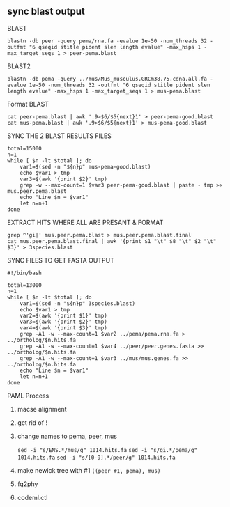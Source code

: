 sync blast output
-

BLAST

	blastn -db peer -query pema/rna.fa -evalue 1e-50 -num_threads 32 -outfmt "6 qseqid stitle pident slen length evalue" -max_hsps 1 -max_target_seqs 1 > peer-pema.blast
	
BLAST2

	blastn -db pema -query ../mus/Mus_musculus.GRCm38.75.cdna.all.fa -evalue 1e-50 -num_threads 32 -outfmt "6 qseqid stitle pident slen length evalue" -max_hsps 1 -max_target_seqs 1 > mus-pema.blast

Format BLAST

	cat peer-pema.blast | awk '.9>$6/$5{next}1' > peer-pema-good.blast
	cat mus-pema.blast | awk '.9>$6/$5{next}1' > mus-pema-good.blast
	

SYNC THE 2 BLAST RESULTS FILES

	total=15000
	n=1
	while [ $n -lt $total ]; do
		var1=$(sed -n "${n}p" mus-pema-good.blast)
		echo $var1 > tmp
		var3=$(awk '{print $2}' tmp)
		grep -w --max-count=1 $var3 peer-pema-good.blast | paste - tmp >> mus.peer.pema.blast
		echo "Line $n = $var1"
		let n=n+1
	done





EXTRACT HITS WHERE ALL ARE PRESANT & FORMAT

	grep ^'gi|' mus.peer.pema.blast > mus.peer.pema.blast.final
	cat mus.peer.pema.blast.final | awk '{print $1 "\t" $8 "\t" $2 "\t" $3}' > 3species.blast





SYNC FILES TO GET FASTA OUTPUT	

	#!/bin/bash

	total=13000
	n=1
	while [ $n -lt $total ]; do
		var1=$(sed -n "${n}p" 3species.blast)
		echo $var1 > tmp
		var2=$(awk '{print $1}' tmp)
		var3=$(awk '{print $2}' tmp)
		var4=$(awk '{print $3}' tmp)
		grep -A1 -w --max-count=1 $var2 ../pema/pema.rna.fa > ../ortholog/$n.hits.fa
		grep -A1 -w --max-count=1 $var4 ../peer/peer.genes.fasta >> ../ortholog/$n.hits.fa
		grep -A1 -w --max-count=1 $var3 ../mus/mus.genes.fa >> ../ortholog/$n.hits.fa
		echo "Line $n = $var1"
		let n=n+1
	done


PAML Process

1. macse alignment
2. get rid of !
3. change names to pema, peer, mus

	`sed -i "s/ENS.*/mus/g" 1014.hits.fa`
	`sed -i "s/gi.*/pema/g" 1014.hits.fa`
	`sed -i "s/[0-9].*/peer/g" 1014.hits.fa`
4. make newick tree with #1
	`((peer #1, pema), mus)`
5. fq2phy
6. codeml.ctl



























